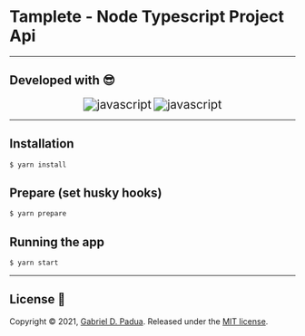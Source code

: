 # Tamplete - Node Typescript Project Api

---

## Developed with 😎

<div align="center">
  <img src="https://img.icons8.com/color/48/000000/typescript.png" alt="javascript" style="zoom: 150%;" />

  <img src="https://img.icons8.com/color/48/000000/javascript--v1.png" alt="javascript" style="zoom:150%;" />
</div>

---
## Installation

```bash
$ yarn install
```

## Prepare (set husky hooks)

```bash
$ yarn prepare
```

## Running the app

```bash
$ yarn start
```


---
## License 🥰

Copyright © 2021, [Gabriel D. Padua](https://github.com/gabrielDpadua21).
Released under the [MIT license](LICENSE).